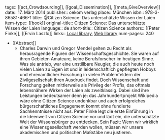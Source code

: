 tags:: [[act_Crowdsourcing]], [[goal_Dissemination]], [[meta_GiveOverview]]
date:: 17. März 2014
publisher:: oekom verlag
place:: München
isbn:: 978-3-86581-466-1
title:: @Citizen Science: Das unterschätzte Wissen der Laien
item-type:: [[book]]
original-title:: Citizen Science: Das unterschätzte Wissen der Laien
language:: de
short-title:: Citizen Science
authors:: [[Peter Finke]], [[Ervin Laszlo]]
links:: [Local library](zotero://select/groups/2386895/items/CT6NPJRZ), [Web library](https://www.zotero.org/groups/2386895/items/CT6NPJRZ)
num-pages:: 240

- [[Abstract]]
	- Charles Darwin und Gregor Mendel gelten zu Recht als herausragende Figuren der Wissenschaftsgeschichte. Sie waren auf ihren Gebieten Amateure, keine Berufsforscher im heutigen Sinne. Was sie antrieb, war eine unstillbare Neugier, die auch heute noch vielen Laien zu Eigen ist und in leidenschaftlich gepflegten Hobbys und ehrenamtlicher Forschung in vielen Problemfeldern der Zivilgesellschaft ihren Ausdruck findet. Doch Wissenschaft und Forschung gelten mittlerweile als Privileg der Profis, das oftmals lebensnähere Wirken der Laien als zweitklassig. Dabei sind ihre Leistungen bedeutsamer denn je: das Jahrhundertprojekt Wikipedia wäre ohne Citizen Science undenkbar und auch  erfolgreiches bürgerschaftliches Engagement kommt ohne fundierte Sachkenntnisse nicht aus. Peter Finke legt die erste Einführung in die Ideenwelt von Citizen Science vor und lädt ein, die unterschätzte Welt der Wissensbürger zu entdecken. Sein Fazit: Wenn wir wirklich eine Wissensgesellschaft werden wollen, müssen wir unsere akademischen und politischen Maßstäbe neu justieren.